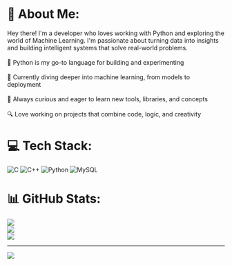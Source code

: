 # 💫 About Me:
Hey there! I'm a developer who loves working with Python and exploring the world of Machine Learning. I'm passionate about turning data into insights and building intelligent systems that solve real-world problems.<br><br>🐍 Python is my go-to language for building and experimenting<br><br>🤖 Currently diving deeper into machine learning, from models to deployment<br><br>🧠 Always curious and eager to learn new tools, libraries, and concepts<br><br>🔍 Love working on projects that combine code, logic, and creativity


# 💻 Tech Stack:
![C](https://img.shields.io/badge/c-%2300599C.svg?style=for-the-badge&logo=c&logoColor=white) ![C++](https://img.shields.io/badge/c++-%2300599C.svg?style=for-the-badge&logo=c%2B%2B&logoColor=white) ![Python](https://img.shields.io/badge/python-3670A0?style=for-the-badge&logo=python&logoColor=ffdd54) ![MySQL](https://img.shields.io/badge/mysql-4479A1.svg?style=for-the-badge&logo=mysql&logoColor=white)
# 📊 GitHub Stats:
![](https://github-readme-stats.vercel.app/api?username=RaghavKedia05&theme=dark&hide_border=false&include_all_commits=false&count_private=false)<br/>
![](https://nirzak-streak-stats.vercel.app/?user=RaghavKedia05&theme=dark&hide_border=false)<br/>
![](https://github-readme-stats.vercel.app/api/top-langs/?username=RaghavKedia05&theme=dark&hide_border=false&include_all_commits=false&count_private=false&layout=compact)

---
[![](https://visitcount.itsvg.in/api?id=RaghavKedia05&icon=0&color=0)](https://visitcount.itsvg.in)

<!-- Proudly created with GPRM ( https://gprm.itsvg.in ) -->
